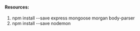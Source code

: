 #### Resources:

1. npm install --save express mongoose morgan body-parser
2. npm install --save nodemon
